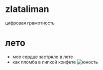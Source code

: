 # zlataliman
цифровая грамотность  
# лето
* мое сердце застряло в лете
* как пломба в липкой конфете
![юность](https://cdn.st100sp.com/pictures/063552695)
